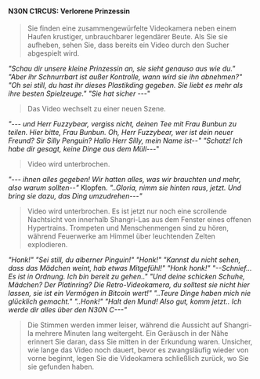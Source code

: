 #### N30N C1RCUS: Verlorene Prinzessin

> Sie finden eine zusammengewürfelte Videokamera neben einem Haufen krustiger, unbrauchbarer legendärer Beute. Als Sie sie aufheben, sehen Sie, dass bereits ein Video durch den Sucher abgespielt wird.

*"Schau dir unsere kleine Prinzessin an, sie sieht genauso aus wie du." "Aber ihr Schnurrbart ist außer Kontrolle, wann wird sie ihn abnehmen?" "Oh sei still, du hast ihr dieses Plastikding gegeben. Sie liebt es mehr als ihre besten Spielzeuge." "Sie hat sicher* ---"
> Das Video wechselt zu einer neuen Szene.

*"--- und Herr Fuzzybear, vergiss nicht, deinen Tee mit Frau Bunbun zu teilen. Hier bitte, Frau Bunbun. Oh, Herr Fuzzybear, wer ist dein neuer Freund? Sir Silly Penguin? Hallo Herr Silly, mein Name ist--" "Schatz! Ich habe dir gesagt, keine Dinge aus dem Müll---*" 
> Video wird unterbrochen.

*"--- ihnen alles gegeben! Wir hatten alles, was wir brauchten und mehr, also warum sollten--"* Klopfen. *"..Gloria, nimm sie hinten raus, jetzt. Und bring sie dazu, das Ding umzudrehen---"*
> Video wird unterbrochen. Es ist jetzt nur noch eine scrollende Nachtsicht von innerhalb Shangri-Las aus dem Fenster eines offenen Hypertrains. Trompeten und Menschenmengen sind zu hören, während Feuerwerke am Himmel über leuchtenden Zelten explodieren.

*"Honk!" "Sei still, du alberner Pinguin!" "Honk!" "Kannst du nicht sehen, dass das Mädchen weint, hab etwas Mitgefühl!" "Honk honk!" "--Schnief... Es ist in Ordnung. Ich bin bereit zu gehen.." "Und deine schicken Schuhe, Mädchen? Der Platinring? Die Retro-Videokamera, du solltest sie nicht hier lassen, sie ist ein Vermögen in Bitcoin wert!" "..Teure Dinge haben mich nie glücklich gemacht." "..Honk!" "Halt den Mund! Also gut, komm jetzt.. Ich werde dir alles über den N30N C---"*
> Die Stimmen werden immer leiser, während die Aussicht auf Shangri-la mehrere Minuten lang weitergeht. Ein Geräusch in der Nähe erinnert Sie daran, dass Sie mitten in der Erkundung waren. Unsicher, wie lange das Video noch dauert, bevor es zwangsläufig wieder von vorne beginnt, legen Sie die Videokamera schließlich zurück, wo Sie sie gefunden haben.
